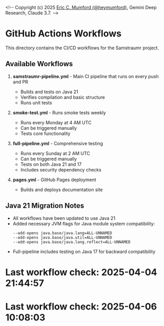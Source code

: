 <\!-- 
Copyright (c) 2025 [Eric C. Mumford (@heymumford)](https://github.com/heymumford), Gemini Deep Research, Claude 3.7.
-->

# GitHub Actions Workflows

This directory contains the CI/CD workflows for the Samstraumr project.

## Available Workflows

1. **samstraumr-pipeline.yml** - Main CI pipeline that runs on every push and PR
   - Builds and tests on Java 21
   - Verifies compilation and basic structure
   - Runs unit tests

2. **smoke-test.yml** - Runs smoke tests weekly
   - Runs every Monday at 4 AM UTC
   - Can be triggered manually
   - Tests core functionality

3. **full-pipeline.yml** - Comprehensive testing
   - Runs every Sunday at 2 AM UTC
   - Can be triggered manually
   - Tests on both Java 21 and 17
   - Includes security dependency checks

4. **pages.yml** - GitHub Pages deployment
   - Builds and deploys documentation site

## Java 21 Migration Notes

- All workflows have been updated to use Java 21
- Added necessary JVM flags for Java module system compatibility:
  ```
  --add-opens java.base/java.lang=ALL-UNNAMED
  --add-opens java.base/java.util=ALL-UNNAMED
  --add-opens java.base/java.lang.reflect=ALL-UNNAMED
  ```
- Full-pipeline includes testing on Java 17 for backward compatibility
# Last workflow check: 2025-04-04 21:44:57
# Last workflow check: 2025-04-06 10:08:03
